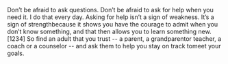 Don’t be afraid to ask questions. Don’t be afraid to ask for help when you need it. I do that every day. Asking for help isn’t a sign of weakness. It’s a sign of strengthbecause it shows you have the courage to admit when you don’t know something, and that then allows you to learn something new. [1234] So find an adult that you trust -- a parent, a grandparentor teacher, a coach or a counselor -- and ask them to help you stay on track tomeet your goals.
